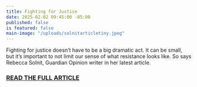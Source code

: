 ```yaml
---
title: Fighting for Justice
date: 2025-02-02 09:45:00 -05:00
published: false
is featured: false
main-image: "/uploads/solnitarticletiny.jpeg"
---
```


Fighting for justice doesn’t have to be a big dramatic act. It can be small, but it’s important to not limit our sense of what resistance looks like.  So says Rebecca Solnit, Guardian Opinion writer in her latest article.

### [READ THE FULL ARTICLE](https://www.theguardian.com/commentisfree/2025/feb/02/resistance-trump-administration?utm_term=679f6c60e8739bb7066e51dd8f1683dd&utm_campaign=GuardianTodayUS&utm_source=esp&utm_medium=Email&CMP=GTUS_email)